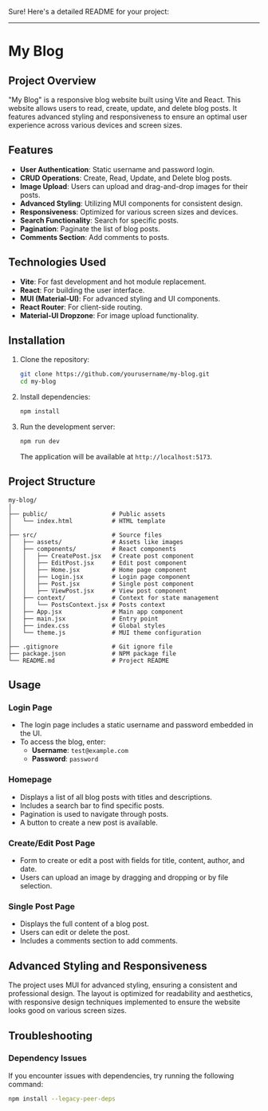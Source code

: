 Sure! Here's a detailed README for your project:

---

# My Blog

## Project Overview

"My Blog" is a responsive blog website built using Vite and React. This website allows users to read, create, update, and delete blog posts. It features advanced styling and responsiveness to ensure an optimal user experience across various devices and screen sizes.

## Features

- **User Authentication**: Static username and password login.
- **CRUD Operations**: Create, Read, Update, and Delete blog posts.
- **Image Upload**: Users can upload and drag-and-drop images for their posts.
- **Advanced Styling**: Utilizing MUI components for consistent design.
- **Responsiveness**: Optimized for various screen sizes and devices.
- **Search Functionality**: Search for specific posts.
- **Pagination**: Paginate the list of blog posts.
- **Comments Section**: Add comments to posts.

## Technologies Used

- **Vite**: For fast development and hot module replacement.
- **React**: For building the user interface.
- **MUI (Material-UI)**: For advanced styling and UI components.
- **React Router**: For client-side routing.
- **Material-UI Dropzone**: For image upload functionality.

## Installation

1. Clone the repository:

    ```sh
    git clone https://github.com/yourusername/my-blog.git
    cd my-blog
    ```

2. Install dependencies:

    ```sh
    npm install
    ```

3. Run the development server:

    ```sh
    npm run dev
    ```

    The application will be available at `http://localhost:5173`.

## Project Structure

```
my-blog/
│
├── public/                  # Public assets
│   └── index.html           # HTML template
│
├── src/                     # Source files
│   ├── assets/              # Assets like images
│   ├── components/          # React components
│   │   ├── CreatePost.jsx   # Create post component
│   │   ├── EditPost.jsx     # Edit post component
│   │   ├── Home.jsx         # Home page component
│   │   ├── Login.jsx        # Login page component
│   │   ├── Post.jsx         # Single post component
│   │   ├── ViewPost.jsx     # View post component
│   ├── context/             # Context for state management
│   │   └── PostsContext.jsx # Posts context
│   ├── App.jsx              # Main app component
│   ├── main.jsx             # Entry point
│   ├── index.css            # Global styles
│   └── theme.js             # MUI theme configuration
│
├── .gitignore               # Git ignore file
├── package.json             # NPM package file
└── README.md                # Project README
```

## Usage

### Login Page

- The login page includes a static username and password embedded in the UI.
- To access the blog, enter:
  - **Username**: `test@example.com`
  - **Password**: `password`

### Homepage

- Displays a list of all blog posts with titles and descriptions.
- Includes a search bar to find specific posts.
- Pagination is used to navigate through posts.
- A button to create a new post is available.

### Create/Edit Post Page

- Form to create or edit a post with fields for title, content, author, and date.
- Users can upload an image by dragging and dropping or by file selection.

### Single Post Page

- Displays the full content of a blog post.
- Users can edit or delete the post.
- Includes a comments section to add comments.

## Advanced Styling and Responsiveness

The project uses MUI for advanced styling, ensuring a consistent and professional design. The layout is optimized for readability and aesthetics, with responsive design techniques implemented to ensure the website looks good on various screen sizes.

## Troubleshooting

### Dependency Issues

If you encounter issues with dependencies, try running the following command:

```sh
npm install --legacy-peer-deps
```



